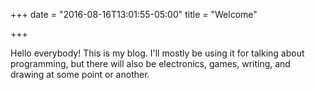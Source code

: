 +++
date = "2016-08-16T13:01:55-05:00"
title = "Welcome"

+++

Hello everybody! This is my blog. I'll mostly be using it for talking about programming, but there will also be electronics, games, writing, and drawing at some point or another.
